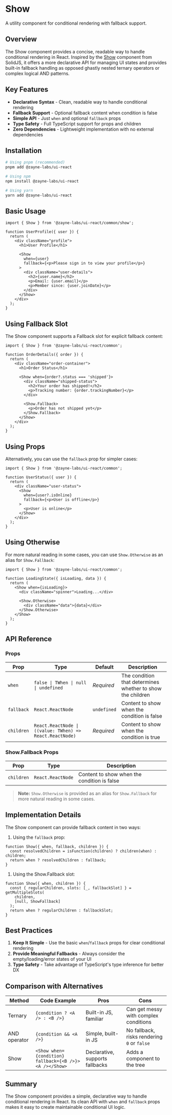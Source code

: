 # Show

A utility component for conditional rendering with fallback support.

## Overview

The Show component provides a concise, readable way to handle conditional rendering in React. Inspired by the [Show](https://docs.solidjs.com/reference/components/show) component from SolidJS, it offers a more declarative API for managing UI states and provides built-in fallback handling as opposed ghastly nested ternary operators or complex logical AND patterns.

## Key Features

- **Declarative Syntax** - Clean, readable way to handle conditional rendering
- **Fallback Support** - Optional fallback content when condition is false
- **Simple API** - Just `when` and optional `fallback` props
- **Type Safety** - Full TypeScript support for props and children
- **Zero Dependencies** - Lightweight implementation with no external dependencies

## Installation

```bash
# Using pnpm (recommended)
pnpm add @zayne-labs/ui-react

# Using npm
npm install @zayne-labs/ui-react

# Using yarn
yarn add @zayne-labs/ui-react
```

## Basic Usage

```tsx
import { Show } from '@zayne-labs/ui-react/common/show';

function UserProfile({ user }) {
  return (
    <div className="profile">
      <h1>User Profile</h1>

      <Show
        when={user}
        fallback={<p>Please sign in to view your profile</p>}
      >
        <div className="user-details">
          <h2>{user.name}</h2>
          <p>Email: {user.email}</p>
          <p>Member since: {user.joinDate}</p>
        </div>
      </Show>
    </div>
  );
}
```

## Using Fallback Slot

The Show component supports a Fallback slot for explicit fallback content:

```tsx
import { Show } from '@zayne-labs/ui-react/common';

function OrderDetails({ order }) {
  return (
    <div className="order-container">
      <h1>Order Status</h1>

      <Show when={order?.status === 'shipped'}>
        <div className="shipped-status">
          <h2>Your order has shipped!</h2>
          <p>Tracking number: {order.trackingNumber}</p>
        </div>

        <Show.Fallback>
          <p>Order has not shipped yet</p>
        </Show.Fallback>
      </Show>
    </div>
  );
}
```

## Using Props

Alternatively, you can use the `fallback` prop for simpler cases:

```tsx
import { Show } from '@zayne-labs/ui-react/common';

function UserStatus({ user }) {
  return (
    <div className="user-status">
      <Show
        when={user?.isOnline}
        fallback={<p>User is offline</p>}
      >
        <p>User is online</p>
      </Show>
    </div>
  );
}
```

## Using Otherwise

For more natural reading in some cases, you can use `Show.Otherwise` as an alias for `Show.Fallback`:

```tsx
import { Show } from '@zayne-labs/ui-react/common';

function LoadingState({ isLoading, data }) {
  return (
    <Show when={isLoading}>
      <div className="spinner">Loading...</div>
      
      <Show.Otherwise>
        <div className="data">{data}</div>
      </Show.Otherwise>
    </Show>
  );
}
```

## API Reference

### Props

| Prop | Type | Default | Description |
|------|------|---------|-------------|
| `when` | `false \| TWhen \| null \| undefined` | *Required* | The condition that determines whether to show the children |
| `fallback` | `React.ReactNode` | `undefined` | Content to show when the condition is false |
| `children` | `React.ReactNode \| ((value: TWhen) => React.ReactNode)` | *Required* | Content to show when the condition is true |

### Show.Fallback Props

| Prop | Type | Description |
|------|------|-------------|
| `children` | `React.ReactNode` | Content to show when the condition is false |

> **Note:** `Show.Otherwise` is provided as an alias for `Show.Fallback` for more natural reading in some cases.

## Implementation Details

The Show component can provide fallback content in two ways:

1. Using the `fallback` prop:

```tsx
function Show({ when, fallback, children }) {
  const resolvedChildren = isFunction(children) ? children(when) : children;
  return when ? resolvedChildren : fallback;
}
```

1. Using the Show.Fallback slot:

```tsx
function Show({ when, children }) {
  const { regularChildren, slots: [_, fallbackSlot] } = getMultipleSlots(
    children,
    [null, ShowFallback]
  );
  return when ? regularChildren : fallbackSlot;
}
```

## Best Practices

1. **Keep It Simple** - Use the basic `when`/`fallback` props for clear conditional rendering
2. **Provide Meaningful Fallbacks** - Always consider the empty/loading/error states of your UI
3. **Type Safety** - Take advantage of TypeScript's type inference for better DX

## Comparison with Alternatives

| Method | Code Example | Pros | Cons |
|--------|--------------|------|------|
| Ternary | `{condition ? <A /> : <B />}` | Built-in JS, familiar | Can get messy with complex conditions |
| AND operator | `{condition && <A />}` | Simple, built-in JS | No fallback, risks rendering `0` or `false` |
| Show | `<Show when={condition} fallback={<B />}><A /></Show>` | Declarative, supports fallbacks | Adds a component to the tree |

## Summary

The Show component provides a simple, declarative way to handle conditional rendering in React. Its clean API with `when` and `fallback` props makes it easy to create maintainable conditional UI logic.
